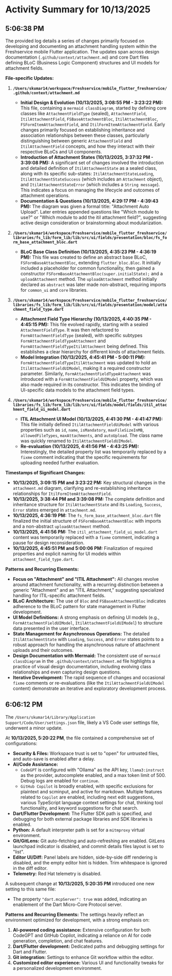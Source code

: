 # Activity Summary for 10/13/2025

## 5:06:38 PM
The provided log details a series of changes primarily focused on developing and documenting an attachment handling system within the Freshservice mobile Flutter application. The updates span across design documentation (`.github/context/attachment.md`) and core Dart files defining BLoC (Business Logic Component) structures and UI models for attachment fields.

**File-specific Updates:**

1.  **`/Users/skumar14/workspace/Freshservice/mobile_flutter_freshservice/.github/context/attachment.md`**
    *   **Initial Design & Evolution (10/13/2025, 3:08:55 PM - 3:23:22 PM):** This file, containing a `mermaid classDiagram`, started by defining core classes like `AttachmentFieldType` (sealed), `AttachmentField`, `ItilAttachmentField`, `FSBaseAttachmentBloc`, `ItilAttachmentBloc`, `FSFormItemAttachmentField`, and `ItilFormItemAttachmentField`. Early changes primarily focused on establishing inheritance and association relationships between these classes, particularly distinguishing between generic `AttachmentField` and `ItilAttachmentField` concepts, and how they interact with their respective BLoCs and UI components.
    *   **Introduction of Attachment States (10/13/2025, 3:37:32 PM - 3:39:08 PM):** A significant set of changes involved the introduction and detailed definition of `ItilAttachmentState` as a sealed class, along with its specific sub-states: `ItilAttachmentStateLoading`, `ItilAttachmentStateSuccess` (which includes an `Attachment` object), and `ItilAttachmentStateError` (which includes a `String message`). This indicates a focus on managing the lifecycle and outcomes of attachment operations.
    *   **Documentation & Questions (10/13/2025, 4:29:17 PM - 4:39:43 PM):** The diagram was given a formal title: "Attachment Auto Upload". Later entries appended questions like "Which module to use?" or "Which module to add the itil attachment field?", suggesting active design consideration or brainstorming about modularization.

2.  **`/Users/skumar14/workspace/Freshservice/mobile_flutter_freshservice/libraries/fs_lib/form_lib/lib/src/ui/fields/presentation/bloc/fs_form_base_attachment_bloc.dart`**
    *   **BLoC Base Class Definition (10/13/2025, 4:35:23 PM - 4:36:19 PM):** This file was created to define an abstract base BLoC, `FSFormBaseAttachmentBloc`, extending `flutter_bloc.Bloc`. It initially included a placeholder for common functionality, then gained a constructor `FSFormBaseAttachmentBloc(super.initialState);` and a `uploadAttachment` method. The `uploadAttachment` method initially declared as `abstract` was later made non-abstract, requiring imports for `common_ui` and `core` libraries.

3.  **`/Users/skumar14/workspace/Freshservice/mobile_flutter_freshservice/libraries/fs_lib/form_lib/lib/src/ui/fields/presentation/model/attachment_field_type.dart`**
    *   **Attachment Field Type Hierarchy (10/13/2025, 4:40:35 PM - 4:45:15 PM):** This file evolved rapidly, starting with a sealed `AttachmentFieldType`. It was then refactored to `FormAttachmentFieldType` (sealed), with specific subtypes `FormAttachmentFieldTypeAttachment` and `FormAttachmentFieldTypeItilAttachment` being defined. This establishes a clear hierarchy for different kinds of attachment fields.
    *   **Model Integration (10/13/2025, 4:45:41 PM - 5:00:11 PM):** `FormAttachmentFieldTypeItilAttachment` was updated to hold an `ItilAttachmentFieldUIModel`, making it a required constructor parameter. Similarly, `FormAttachmentFieldTypeAttachment` was introduced with a `FormAttachmentFieldUIModel` property, which was also made required in its constructor. This indicates the binding of UI-specific data models to the attachment field types.

4.  **`/Users/skumar14/workspace/Freshservice/mobile_flutter_freshservice/libraries/fs_lib/form_lib/lib/src/ui/fields/model/fields/itil_attachment_field_ui_model.dart`**
    *   **ITIL Attachment UI Model (10/13/2025, 4:41:30 PM - 4:41:47 PM):** This file initially defined `ItilAttachmentFieldUiModel` with various properties such as `id`, `name`, `isMandatory`, `maxFileSizeInMB`, `allowedFileTypes`, `maxAttachments`, and `autoUpload`. The class name was quickly renamed to `ItilAttachmentFieldUIModel`.
    *   **Re-evaluation (10/13/2025, 4:41:56 PM - 4:43:25 PM):** Interestingly, the detailed property list was temporarily replaced by a `fixme` comment indicating that the specific requirements for uploading needed further evaluation.

**Timestamps of Significant Changes:**

*   **10/13/2025, 3:09:15 PM and 3:23:22 PM:** Key structural changes in the `attachment.md` diagram, clarifying and re-establishing inheritance relationships for `ItilFormItemAttachmentField`.
*   **10/13/2025, 3:38:44 PM and 3:39:08 PM:** The complete definition and inheritance structure for `ItilAttachmentState` and its `Loading`, `Success`, `Error` states emerged in `attachment.md`.
*   **10/13/2025, 4:36:19 PM:** The `fs_form_base_attachment_bloc.dart` file finalized the initial structure of `FSFormBaseAttachmentBloc` with imports and a non-abstract `uploadAttachment` method.
*   **10/13/2025, 4:41:56 PM:** The `itil_attachment_field_ui_model.dart` content was temporarily replaced with a `fixme` comment, indicating a pause for design reconsideration.
*   **10/13/2025, 4:45:51 PM and 5:00:06 PM:** Finalization of required properties and explicit naming for UI models within `attachment_field_type.dart`.

**Patterns and Recurring Elements:**

*   **Focus on "Attachment" and "ITIL Attachment":** All changes revolve around attachment functionality, with a recurring distinction between a generic "Attachment" and an "ITIL Attachment," suggesting specialized handling for ITIL-specific attachment fields.
*   **BLoC Architecture:** The use of `Bloc` and `FSBaseAttachmentBloc` indicates adherence to the BLoC pattern for state management in Flutter development.
*   **UI Model Definitions:** A strong emphasis on defining UI models (e.g., `FormAttachmentFieldUIModel`, `ItilAttachmentFieldUIModel`) to structure data presented in the user interface.
*   **State Management for Asynchronous Operations:** The detailed `ItilAttachmentState` with `Loading`, `Success`, and `Error` states points to a robust approach for handling the asynchronous nature of attachment uploads and their outcomes.
*   **Design Documentation with Mermaid:** The consistent use of `mermaid classDiagram` in the `.github/context/attachment.md` file highlights a practice of visual design documentation, including evolving class relationships and even capturing design questions.
*   **Iterative Development:** The rapid sequence of changes and occasional `fixme` comments or re-evaluations (like the `ItilAttachmentFieldUIModel` content) demonstrate an iterative and exploratory development process.

## 6:06:12 PM
The `/Users/skumar14/Library/Application Support/Code/User/settings.json` file, likely a VS Code user settings file, underwent a minor update.

At **10/13/2025, 5:20:22 PM**, the file contained a comprehensive set of configurations:
*   **Security & Files:** Workspace trust is set to "open" for untrusted files, and auto-save is enabled after a delay.
*   **AI/Code Assistance:**
    *   `CodeGPT` is configured with "Ollama" as the API key, `llama3:instruct` as the provider, autocomplete enabled, and a max token limit of 500. Debug logs are enabled for `continue`.
    *   `GitHub Copilot` is broadly enabled, with specific exclusions for plaintext and scminput, and active for markdown. Multiple features related to `Copilot` are enabled, including next edit suggestions, various TypeScript language context settings for chat, thinking tool functionality, and keyword suggestions for chat search.
*   **Dart/Flutter Development:** The Flutter SDK path is specified, and debugging for both external package libraries and SDK libraries is enabled.
*   **Python:** A default interpreter path is set for a `mitmproxy` virtual environment.
*   **Git/GitLens:** Git auto-fetching and auto-refreshing are enabled. GitLens launchpad indicator is disabled, and commit details files layout is set to "list".
*   **Editor UI/Diff:** Panel labels are hidden, side-by-side diff rendering is disabled, and the empty editor hint is hidden. Trim whitespace is ignored in the diff editor.
*   **Telemetry:** Red Hat telemetry is disabled.

A subsequent change at **10/13/2025, 5:20:35 PM** introduced one new setting to this same file:
*   The property `"dart.mcpServer": true` was added, indicating an enablement of the Dart Micro-Core Protocol server.

**Patterns and Recurring Elements:**
The settings heavily reflect an environment optimized for development, with a strong emphasis on:
1.  **AI-powered coding assistance:** Extensive configuration for both CodeGPT and GitHub Copilot, indicating a reliance on AI for code generation, completion, and chat features.
2.  **Dart/Flutter development:** Dedicated paths and debugging settings for Dart and Flutter.
3.  **Git integration:** Settings to enhance Git workflow within the editor.
4.  **Customized editor experience:** Various UI and functionality tweaks for a personalized development environment.